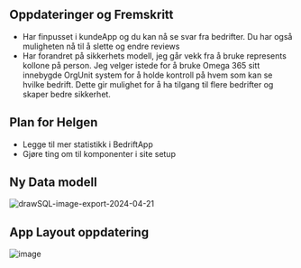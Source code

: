 ## Oppdateringer og Fremskritt

- Har finpusset i kundeApp og du kan nå se svar fra bedrifter. Du har også muligheten nå til å slette og endre reviews
- Har forandret på sikkerhets modell, jeg går vekk fra å bruke represents kollone på person. Jeg velger istede for å bruke Omega 365 sitt innebygde OrgUnit system for å holde kontroll på hvem som kan se hvilke bedrift. Dette gir mulighet for å ha tilgang til flere bedrifter og skaper bedre sikkerhet.
  

## Plan for Helgen
- Legge til mer statistikk i BedriftApp
- Gjøre ting om til komponenter i site setup


## Ny Data modell
![drawSQL-image-export-2024-04-21](https://github.com/Ben9boyz/FagProove-2024/assets/167029110/66458664-2892-4fcc-a6f8-d7e7545a1cbb)

## App Layout oppdatering
![image](https://github.com/Ben9boyz/FagProove-2024/assets/167029110/6a629ce2-2b61-4b35-b5c7-5dcd0530b619)
